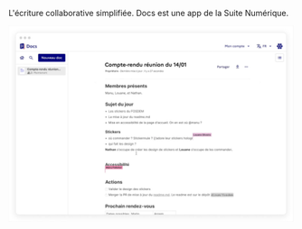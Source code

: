 L'écriture collaborative simplifiée. Docs est une app de la Suite Numérique.

![Exemple de document](screenshots/example_fr.jpg)